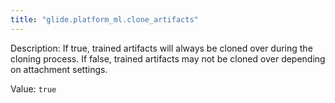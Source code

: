```yaml
---
title: "glide.platform_ml.clone_artifacts"
---
```


Description: If true, trained artifacts will always be cloned over during the cloning process. If false, trained artifacts may not be cloned over depending on attachment settings.

Value: `true`